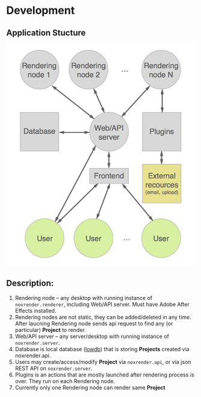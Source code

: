 # Development
## Application Stucture
![scheme](scheme.png)

## Description: 
1. Rendering node – any desktop with running instance of `noxrender.renderer`, including Web/API server. Must have Adobe After Effects installed.
2. Rendering nodes are not static, they can be added/deleted in any time. After laucning Rendering node sends api request to find any (or particular) **Project** to render.
3. Web/API server – any server/desktop with running instance of `noxrender.server`.
4. Database is local database ([lowdb](https://github.com/typicode/lowdb)) that is storing **Projects** created via noxrender.api.
5. Users may create/access/modify **Project** via `noxrender.api`, or via json REST API on `noxrender.server`.
6. Plugins is an actions that are mostly launched after rendering process is over. They run on each Rendering node. 
7. Currently only one Rendering node can render same **Project**
